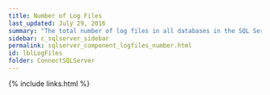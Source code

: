 ```yaml
---
title: Number of Log Files
last_updated: July 29, 2016
summary: "The total number of log files in all databases in the SQL Server."
sidebar: c_sqlserver_sidebar
permalink: sqlserver_component_logfiles_number.html
id: lblLogFiles
folder: ConnectSQLServer
---
```


{% include links.html %}
